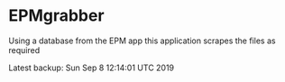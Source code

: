 # EPMgrabber
Using a database from the EPM app this application scrapes the files as required


Latest backup: Sun Sep 8 12:14:01 UTC 2019
